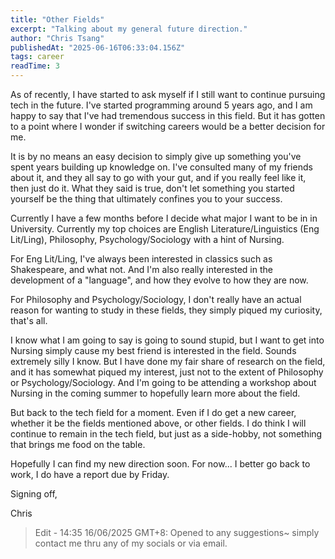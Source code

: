 ```yaml
---
title: "Other Fields"
excerpt: "Talking about my general future direction."
author: "Chris Tsang"
publishedAt: "2025-06-16T06:33:04.156Z"
tags: career
readTime: 3
---
```


As of recently, I have started to ask myself if I still want to continue pursuing tech in the future. I've started programming around 5 years ago, and I am happy to say that I've had tremendous success in this field. But it has gotten to a point where I wonder if switching careers would be a better decision for me.

It is by no means an easy decision to simply give up something you've spent years building up knowledge on. I've consulted many of my friends about it, and they all say to go with your gut, and if you really feel like it, then just do it. What they said is true, don't let something you started yourself be the thing that ultimately confines you to your success. 

Currently I have a few months before I decide what major I want to be in in University. Currently my top choices are English Literature/Linguistics (Eng Lit/Ling), Philosophy, Psychology/Sociology with a hint of Nursing.

For Eng Lit/Ling, I've always been interested in classics such as Shakespeare, and what not. And I'm also really interested in the development of a "language", and how they evolve to how they are now.

For Philosophy and Psychology/Sociology, I don't really have an actual reason for wanting to study in these fields, they simply piqued my curiosity, that's all.

I know what I am going to say is going to sound stupid, but I want to get into Nursing simply cause my best friend is interested in the field. Sounds extremely silly I know. But I have done my fair share of research on the field, and it has somewhat piqued my interest, just not to the extent of Philosophy or Psychology/Sociology. And I'm going to be attending a workshop about Nursing in the coming summer to hopefully learn more about the field.


But back to the tech field for a moment. Even if I do get a new career, whether it be the fields mentioned above, or other fields. I do think I will continue to remain in the tech field, but just as a side-hobby, not something that brings me food on the table. 

Hopefully I can find my new direction soon. For now... I better go back to work, I do have a report due by Friday.

Signing off,

Chris

> Edit - 14:35 16/06/2025 GMT+8: Opened to any suggestions~ simply contact me thru any of my socials or via email.